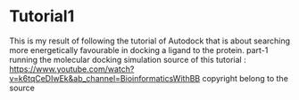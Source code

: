 # Tutorial1
This is my result of following the tutorial of Autodock that is about searching more energetically favourable in docking a ligand to the protein.
part-1 running the molecular docking simulation
source of this tutorial : https://www.youtube.com/watch?v=k6tqCeDIwEk&ab_channel=BioinformaticsWithBB
copyright belong to the source
